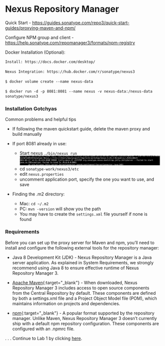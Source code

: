 # Nexus Repository Manager

Quick Start - https://guides.sonatype.com/repo3/quick-start-guides/proxying-maven-and-npm/

Configure NPM group and client - https://help.sonatype.com/repomanager3/formats/npm-registry

Docker Installation (Optional):

```
Install: https://docs.docker.com/desktop/

Nexus Integration: https://hub.docker.com/r/sonatype/nexus3

$ docker volume create --name nexus-data

$ docker run -d -p 8081:8081 --name nexus -v nexus-data:/nexus-data sonatype/nexus3
```


### Installation Gotchyas
Common problems and helpful tips


- If following the maven quickstart guide, delete the maven proxy and build manually



- If port 8081 already in use:
  - Start nexus `./bin/nexus run`
![Repo Port Error](images/repo_port.png)
  - cd `sonatype-work/nexus3/etc`
  - edit `nexus.properties`
  - uncomment application port, specify the one you want to use, and save



- Finding the .m2 directory:
  - Mac: `cd ~/.m2`
  - PC: `mvn -version` will show you the path
  - You may have to create the `settings.xml` file yourself if none is found




### Requirements

Before you can set up the proxy server for Maven and npm, you’ll need to install and configure the following external tools for the repository manager:

- Java 8 Development Kit (JDK) - Nexus Repository Manager is a Java server application. As explained in System Requirements, we strongly recommend using Java 8 to ensure effective runtime of Nexus Repository Manager 3.

- [Apache Maven](https://maven.apache.org/download.cgi){:target="_blank"} - When downloaded, Nexus Repository Manager 3 includes access to open source components from the Central Repository by default. These components are defined by both a settings.xml file and a Project Object Model file (POM), which maintains information on projects and dependencies.

- [npm](https://www.npmjs.com/get-npm){:target="_blank"} - A popular format supported by the repository manager. Unlike Maven, Nexus Repository Manager 3 doesn’t currently ship with a default npm repository configuration. These components are configured with an .npmrc file.



.
.
.
Continue to Lab 1 by clicking [here](https://github.com/sonatype-nexus-community/sonatype-field-workshop/blob/main/dep-confusion.md).
